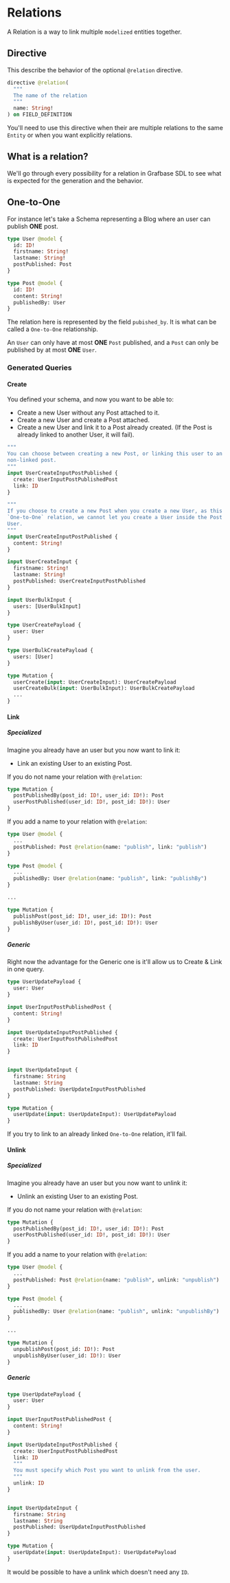 # Relations

A Relation is a way to link multiple `modelized` entities together.

## Directive

This describe the behavior of the optional `@relation` directive.

```graphql
directive @relation(
  """
  The name of the relation
  """
  name: String!
) on FIELD_DEFINITION
```

You'll need to use this directive when their are multiple relations to the same
`Entity` or when you want explicitly relations.

## What is a relation?

We'll go through every possibility for a relation in Grafbase SDL to see what is
expected for the generation and the behavior.

## One-to-One

For instance let's take a Schema representing a Blog where an user can publish
**ONE** post.

```graphql
type User @model {
  id: ID!
  firstname: String!
  lastname: String!
  postPublished: Post
}

type Post @model {
  id: ID!
  content: String!
  publishedBy: User
}
``` 

The relation here is represented by the field `pubished_by`. It is what can be
called a `One-to-One` relationship.

An `User` can only have at most **ONE** `Post` published, and a `Post` can only be published
by at most **ONE** `User`.

### Generated Queries

#### Create

You defined your schema, and now you want to be able to:

- Create a new User without any Post attached to it.
- Create a new User and create a Post attached.
- Create a new User and link it to a Post already created. (If the Post is already linked to another User, it will fail).

```graphql
"""
You can choose between creating a new Post, or linking this user to an existing,
non-linked post.
"""
input UserCreateInputPostPublished {
  create: UserInputPostPublishedPost
  link: ID
}

"""
If you choose to create a new Post when you create a new User, as this is an
`One-to-One` relation, we cannot let you create a User inside the Post for the
User.
"""
input UserCreateInputPostPublished {
  content: String!
}

input UserCreateInput {
  firstname: String!
  lastname: String!
  postPublished: UserCreateInputPostPublished
}

input UserBulkInput {
  users: [UserBulkInput]
}

type UserCreatePayload {
  user: User
}

type UserBulkCreatePayload {
  users: [User]
}

type Mutation {
  userCreate(input: UserCreateInput): UserCreatePayload
  userCreateBulk(input: UserBulkInput): UserBulkCreatePayload
  ...
}
```

#### Link

##### Specialized

Imagine you already have an user but you now want to link it:

- Link an existing User to an existing Post.

If you do not name your relation with `@relation`:

```graphql
type Mutation {
  postPublishedBy(post_id: ID!, user_id: ID!): Post
  userPostPublished(user_id: ID!, post_id: ID!): User
}
```

If you add a name to your relation with `@relation`:

```graphql
type User @model {
  ...
  postPublished: Post @relation(name: "publish", link: "publish")
}

type Post @model {
  ...
  publishedBy: User @relation(name: "publish", link: "publishBy")
}

...

type Mutation {
  publishPost(post_id: ID!, user_id: ID!): Post
  publishByUser(user_id: ID!, post_id: ID!): User
}
```

##### Generic

Right now the advantage for the Generic one is it'll allow us to Create & Link
in one query.

```graphql
type UserUpdatePayload {
  user: User
}

input UserInputPostPublishedPost {
  content: String!
}

input UserUpdateInputPostPublished {
  create: UserInputPostPublishedPost
  link: ID
}


input UserUpdateInput {
  firstname: String
  lastname: String
  postPublished: UserUpdateInputPostPublished
}

type Mutation {
  userUpdate(input: UserUpdateInput): UserUpdatePayload
}
```

If you try to link to an already linked `One-to-One` relation, it'll fail.

#### Unlink

##### Specialized

Imagine you already have an user but you now want to unlink it:

- Unlink an existing User to an existing Post.

If you do not name your relation with `@relation`:

```graphql
type Mutation {
  postPublishedBy(post_id: ID!, user_id: ID!): Post
  userPostPublished(user_id: ID!, post_id: ID!): User
}
```

If you add a name to your relation with `@relation`:

```graphql
type User @model {
  ...
  postPublished: Post @relation(name: "publish", unlink: "unpublish")
}

type Post @model {
  ...
  publishedBy: User @relation(name: "publish", unlink: "unpublishBy")
}

...

type Mutation {
  unpublishPost(post_id: ID!): Post
  unpublishByUser(user_id: ID!): User
}
```

##### Generic

```graphql
type UserUpdatePayload {
  user: User
}

input UserInputPostPublishedPost {
  content: String!
}

input UserUpdateInputPostPublished {
  create: UserInputPostPublishedPost
  link: ID
  """
  You must specify which Post you want to unlink from the user.
  """
  unlink: ID
}


input UserUpdateInput {
  firstname: String
  lastname: String
  postPublished: UserUpdateInputPostPublished
}

type Mutation {
  userUpdate(input: UserUpdateInput): UserUpdatePayload
}
```

It would be possible to have a unlink which doesn't need any `ID`.
